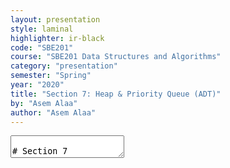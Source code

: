 ```yaml
---
layout: presentation
style: laminal
highlighter: ir-black
code: "SBE201"
course: "SBE201 Data Structures and Algorithms"
category: "presentation"
semester: "Spring"
year: "2020"
title: "Section 7: Heap & Priority Queue (ADT)"
by: "Asem Alaa"
author: "Asem Alaa"
---
```


<textarea id="source" markdown="1">

# Section 7

## Abstract Data Types: Heap & Priority Queue (ADT)

##### Presentation by *{{ page.author }}*

{% include presentation-margins.html %}

---
# Thank you

{% include presentation-margins.html %}


</textarea>